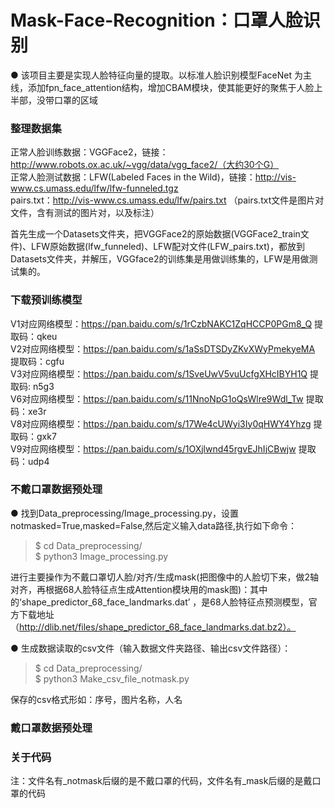 # Mask-Face-Recognition：口罩人脸识别
● 该项目主要是实现人脸特征向量的提取。以标准人脸识别模型FaceNet 为主线，添加fpn_face_attention结构，增加CBAM模块，使其能更好的聚焦于人脸上半部，没带口罩的区域

### 整理数据集
正常人脸训练数据：VGGFace2，链接：http://www.robots.ox.ac.uk/~vgg/data/vgg_face2/（大约30个G）  
正常人脸测试数据：LFW(Labeled Faces in the Wild)，链接：http://vis-www.cs.umass.edu/lfw/lfw-funneled.tgz  
pairs.txt：http://vis-www.cs.umass.edu/lfw/pairs.txt （pairs.txt文件是图片对文件，含有测试的图片对，以及标注）  

首先生成一个Datasets文件夹，把VGGFace2的原始数据(VGGFace2_train文件)、LFW原始数据(lfw_funneled)、LFW配对文件(LFW_pairs.txt)，都放到Datasets文件夹，并解压，VGGface2的训练集是用做训练集的，LFW是用做测试集的。
    
### 下载预训练模型
V1对应网络模型：https://pan.baidu.com/s/1rCzbNAKC1ZqHCCP0PGm8_Q 提取码：qkeu  
V2对应网络模型：https://pan.baidu.com/s/1aSsDTSDyZKvXWyPmekyeMA 提取码：cgfu  
V3对应网络模型：https://pan.baidu.com/s/1SveUwV5vuUcfgXHcIBYH1Q 提取码: n5g3  
V6对应网络模型：https://pan.baidu.com/s/11NnoNpG1oQsWlre9Wdl_Tw 提取码：xe3r  
V8对应网络模型：https://pan.baidu.com/s/17We4cUWyi3Iy0qHWY4Yhzg 提取码：gxk7  
V9对应网络模型：https://pan.baidu.com/s/1OXjlwnd45rgvEJhIjCBwjw 提取码：udp4  
### 不戴口罩数据预处理
● 找到Data_preprocessing/Image_processing.py，设置notmasked=True,masked=False,然后定义输入data路径,执行如下命令：  
> $ cd Data_preprocessing/    
> $ python3 Image_processing.py   
>  
进行主要操作为不戴口罩切人脸/对齐/生成mask(把图像中的人脸切下来，做2轴对齐，再根据68人脸特征点生成Attention模块用的mask图)：其中的‘shape_predictor_68_face_landmarks.dat’ ，是68人脸特征点预测模型，官方下载地址（http://dlib.net/files/shape_predictor_68_face_landmarks.dat.bz2）。

● 生成数据读取的csv文件（输入数据文件夹路径、输出csv文件路径）：    
> $ cd Data_preprocessing/  
> $ python3 Make_csv_file_notmask.py  

保存的csv格式形如：序号，图片名称，人名  
### 戴口罩数据预处理


### 关于代码
注：文件名有_notmask后缀的是不戴口罩的代码，文件名有_mask后缀的是戴口罩的代码
